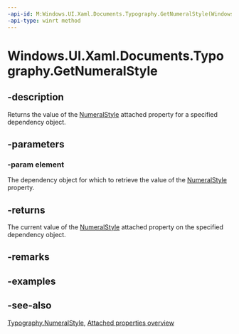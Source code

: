 ```yaml
---
-api-id: M:Windows.UI.Xaml.Documents.Typography.GetNumeralStyle(Windows.UI.Xaml.DependencyObject)
-api-type: winrt method
---
```


<!-- Method syntax
public Windows.UI.Xaml.FontNumeralStyle GetNumeralStyle(Windows.UI.Xaml.DependencyObject element)
-->

# Windows.UI.Xaml.Documents.Typography.GetNumeralStyle

## -description
Returns the value of the [NumeralStyle](typography_numeralstyle.md) attached property for a specified dependency object.



## -parameters
### -param element
The dependency object for which to retrieve the value of the [NumeralStyle](typography_numeralstyle.md) property.

## -returns
The current value of the [NumeralStyle](typography_numeralstyle.md) attached property on the specified dependency object.

## -remarks

## -examples

## -see-also

[Typography.NumeralStyle](typography_numeralstyle.md), [Attached properties overview](/windows/uwp/xaml-platform/attached-properties-overview)
